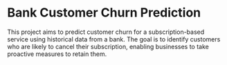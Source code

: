 # Bank Customer Churn Prediction
This project aims to predict customer churn for a subscription-based service using historical data from a bank. The goal is to identify customers who are likely to cancel their subscription, enabling businesses to take proactive measures to retain them.

